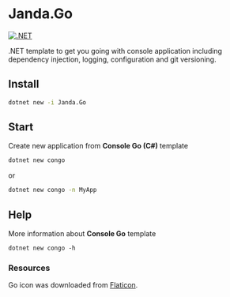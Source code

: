 # Janda.Go

[![.NET](https://github.com/Jandini/Janda.Go/actions/workflows/build.yml/badge.svg)](https://github.com/Jandini/Janda.Go/actions/workflows/build.yml)

.NET template to get you going with console application including dependency injection, logging, configuration and git versioning.



## Install

```bash
dotnet new -i Janda.Go
```



## Start

Create new application from **Console Go (C#)** template

```bash
dotnet new congo 
```

or 

```bash
dotnet new congo -n MyApp
```



## Help

More information about **Console Go** template 

```
dotnet new congo -h  
```





### Resources

Go icon was downloaded from [Flaticon](https://www.flaticon.com/premium-icon/go_2813814?term=go&related_id=2813814).



